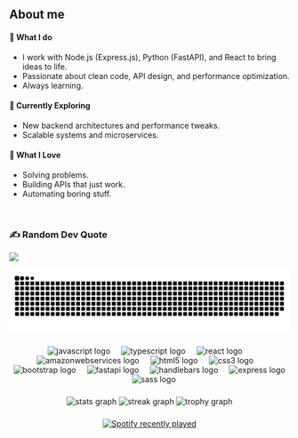 <h2 align="left">About me</h2>
<h4>🚀 What I do</h4>
<ul>
  <li>
    I work with Node.js (Express.js), Python (FastAPI), and React to bring ideas
    to life.
  </li>
  <li>
    Passionate about clean code, API design, and performance optimization.
  </li>
  <li>Always learning.</li>
</ul>
<h4>🌱 Currently Exploring</h4>
<ul>
  <li>New backend architectures and performance tweaks.</li>
  <li>Scalable systems and microservices.</li>
</ul>
<h4>🎯 What I Love</h4>
<ul>
  <li>Solving problems.</li>
  <li>Building APIs that just work.</li>
  <li>Automating boring stuff.</li>
</ul>
<br/>

### ✍️ Random Dev Quote
![](https://quotes-github-readme.vercel.app/api?type=horizontal&theme=light)

<picture>
  <source
    media="(prefers-color-scheme: dark)"
    srcset="https://raw.githubusercontent.com/platane/snk/output/github-contribution-grid-snake-dark.svg"
  />
  <source
    media="(prefers-color-scheme: light)"
    srcset="https://raw.githubusercontent.com/platane/snk/output/github-contribution-grid-snake.svg"
  />
  <img
    alt="github contribution grid snake animation"
    src="https://raw.githubusercontent.com/platane/snk/output/github-contribution-grid-snake.svg"
  />
</picture>

###

<div align="center">
  <img src="https://skillicons.dev/icons?i=js" height="40" alt="javascript logo"  />
  <img width="12" />
  <img src="https://skillicons.dev/icons?i=ts" height="40" alt="typescript logo"  />
  <img width="12" />
  <img src="https://skillicons.dev/icons?i=react" height="40" alt="react logo"  />
  <img width="12" />
  <img src="https://skillicons.dev/icons?i=aws" height="40" alt="amazonwebservices logo"  />
  <img width="12" />
  <img src="https://cdn.simpleicons.org/html5/E34F26" height="40" alt="html5 logo"  />
  <img width="12" />
  <img src="https://cdn.simpleicons.org/css3/1572B6" height="40" alt="css3 logo"  />
  <img width="12" />
  <img src="https://skillicons.dev/icons?i=bootstrap" height="40" alt="bootstrap logo"  />
  <img width="12" />
  <img src="https://cdn.simpleicons.org/fastapi/009688" height="40" alt="fastapi logo"  />
  <img width="12" />
  <img src="https://cdn.jsdelivr.net/gh/devicons/devicon/icons/handlebars/handlebars-original.svg" height="40" alt="handlebars logo"  />
  <img width="12" />
  <img src="https://skillicons.dev/icons?i=express" height="40" alt="express logo"  />
  <img width="12" />
  <img src="https://skillicons.dev/icons?i=sass" height="40" alt="sass logo"  />
</div>

###

<div align="center">
  <img src="https://github-readme-stats.vercel.app/api?username=eavv&hide_title=true&hide_rank=false&show_icons=true&include_all_commits=true&count_private=true&disable_animations=false&theme=monokai&locale=en&hide_border=false&order=1&custom_title=Stats" height="150" alt="stats graph"  />
  <img src="https://streak-stats.demolab.com?user=eavv&locale=en&mode=weekly&theme=monokai&hide_border=false&border_radius=5&date_format=j%20M%5B%20Y%5D&order=3" height="150" alt="streak graph"  />
  <img src="https://github-profile-trophy.vercel.app?username=eavv&theme=monokai&column=-1&row=1&margin-w=4&margin-h=4&no-bg=true&no-frame=true&order=4" height="150" alt="trophy graph"  />
</div>

###

<div align="center">
  <a href="https://open.spotify.com/user/12126959430">
    <img src="https://spotify-recently-played-readme.vercel.app/api?user=12126959430&count=4&unique=true" alt="Spotify recently played"  />
  </a>
</div>

###
